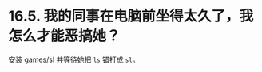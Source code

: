 # 16.5. 我的同事在电脑前坐得太久了，我怎么才能恶搞她？

安装 [games/sl](https://cgit.freebsd.org/ports/tree/games/sl/pkg-descr) 并等待她把 `ls` 错打成 `sl`。
